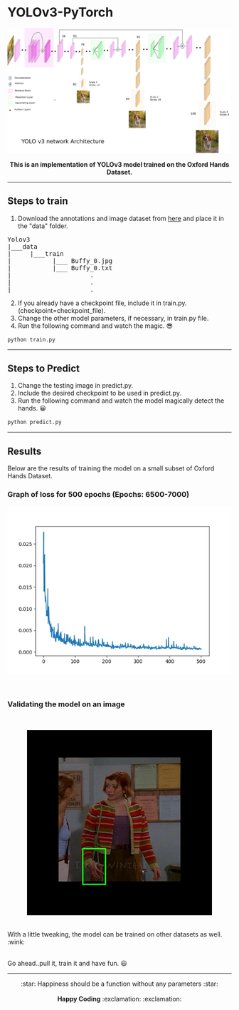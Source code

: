 # YOLOv3-PyTorch
<p align="center">
<img  src="images/yolov3.png">
</p>
<p align="center">
<b>This is an implementation of YOLOv3 model trained on the Oxford Hands Dataset.</b> <br> 
</p>

------------------------------
## Steps to train
1. Download the annotations and image dataset from [here](https://drive.google.com/file/d/1KHzFdt3ZpdOcvyGgmfdqZsn-8-088JO6/view?usp=sharing) and place it in the "data" folder. 
<pre>
Yolov3
|___data 
|     |___train 
|           |___ Buffy_0.jpg 
|           |___ Buffy_0.txt 
|                     .
|                     .
|                     .
</pre>

2. If you already have a checkpoint file, include it in train.py. (checkpoint=checkpoint_file). <br>
3. Change the other model parameters, if necessary, in train.py file. <br>
4. Run the following command and watch the magic. :sunglasses: <br>

```.bash
python train.py
```

---------------------------------

## Steps to Predict
1. Change the testing image in predict.py. <br>
2. Include the desired checkpoint to be used in predict.py. <br>
3. Run the following command and watch the model magically detect the hands. :grinning: <br>

```.bash
python predict.py
```

----------------------------------

## Results
Below are the results of training the model on a small subset of Oxford Hands Dataset. <br>
### Graph of loss for 500 epochs (Epochs: 6500-7000)
<p align="center">
<img src="images/final-loss_7000.png">
</p>
<br>

### Validating the model on an image 
<br>
<p align="center">
<img src="images/Result.jpg">
</p>
<br>
With a little tweaking, the model can be trained on other datasets as well. :wink: <br> <br>

Go ahead..pull it, train it and have fun. :smiley: <br>

-------------------------------------
<p align="center">
:star: Happiness should be a function without any parameters :star: <br> <br>
<b>Happy Coding</b> :exclamation: :exclamation:
</p>
